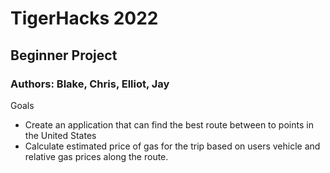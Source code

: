 # TigerHacks 2022
## Beginner Project

### Authors: Blake, Chris, Elliot, Jay


Goals
* Create an application that can find the best route between to points in the United States
* Calculate estimated price of gas for the trip based on users vehicle and relative gas prices along the route.
